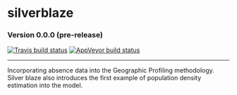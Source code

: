 # silverblaze
### Version 0.0.0 (pre-release)
[![Travis build status](https://travis-ci.org/Michael-Stevens-27/silverblaze.svg?branch=master)](https://travis-ci.org/Michael-Stevens-27/silverblaze)
[![AppVeyor build status](https://ci.appveyor.com/api/projects/status/github/Michael-Stevens-27/silverblaze?branch=master&svg=true)](https://ci.appveyor.com/project/Michael-Stevens-27/silverblaze)

--------------------------------------------------------------------------------------------------------------------------------

Incorporating absence data into the Geographic Profiling methodology. Silver blaze also introduces the first example of population density estimation into the model.
